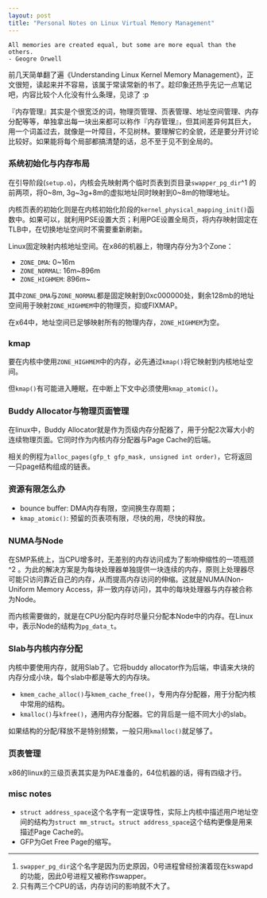```yaml
---
layout: post
title: "Personal Notes on Linux Virtual Memory Management"
---
```


    All memories are created equal, but some are more equal than the others.
    - Geogre Orwell

前几天简单翻了遍《Understanding Linux Kernel Memory Management》，正文很短，读起来并不容易，该属于常读常新的书了。趁印象还热乎先记一点笔记吧，内容比较个人化没有什么条理，见谅了 :p

『内存管理』其实是个很宽泛的词，物理页管理、页表管理、地址空间管理、内存分配等等，单独拿出每一块出来都可以称作『内存管理』，但其间差异何其巨大，用一个词盖过去，就像是一叶障目，不见树林。要理解它的全貌，还是要分开讨论比较好。如果能将每个局部都搞清楚的话，总不至于见不到全局的。

### 系统初始化与内存布局

在引导阶段(`setup.o`)，内核会先映射两个临时页表到页目录`swapper_pg_dir`^1 的前两项，将0~8m, 3g~3g+8m的虚拟地址同时映射到0~8m的物理地址。

内核页表的初始化则是在内核初始化阶段的`kernel_physical_mapping_init()`函数中。如果可以，就利用PSE设置大页；利用PGE设置全局页，将内存映射固定在TLB中，在切换地址空间时不需要重新刷新。

Linux固定映射内核地址空间。在x86的机器上，物理内存分为3个Zone： 

+ `ZONE_DMA`: 0~16m
+ `ZONE_NORMAL`: 16m~896m
+ `ZONE_HIGHMEM`: 896m~

其中`ZONE_DMA`与`ZONE_NORMAL`都是固定映射到0xc000000处，剩余128mb的地址空间用于映射`ZONE_HIGHMEM`中的物理页，抑或FIXMAP。

在x64中，地址空间已足够映射所有的物理内存，`ZONE_HIGHMEM`为空。

### kmap

要在内核中使用`ZONE_HIGHMEM`中的内存，必先通过`kmap()`将它映射到内核地址空间。

但`kmap()`有可能进入睡眠，在中断上下文中必须使用`kmap_atomic()`。

### Buddy Allocator与物理页面管理

在linux中，Buddy Allocator就是作为页级内存分配器了，用于分配2次幂大小的连续物理页面。它同时作为内核内存分配器与Page Cache的后端。

相关的例程为`alloc_pages(gfp_t gfp_mask, unsigned int order)`，它将返回一只page结构组成的链表。

### 资源有限怎么办 

+ bounce buffer: DMA内存有限，空间换生存周期；
+ `kmap_atomic()`: 预留的页表项有限，尽快的用，尽快的释放。

### NUMA与Node

在SMP系统上，当CPU增多时，无差别的内存访问成为了影响伸缩性的一项瓶颈^2 。为此的解决方案是为每块处理器单独提供一块连续的内存，原则上处理器尽可能只访问靠近自己的内存，从而提高内存访问的伸缩。这就是NUMA(Non-Uniform Memory Access，非一致内存访问)，其中的每块处理器与内存被合称为Node。

而内核需要做的，就是在CPU分配内存时尽量只分配本Node中的内存。在Linux中，表示Node的结构为`pg_data_t`。

### Slab与内核内存分配

内核中要使用内存，就用Slab了。它将buddy allocator作为后端，申请来大块的内存分成小块，每个slab中都是等大的内存块。

+ `kmem_cache_alloc()`与`kmem_cache_free()`，专用内存分配器，用于分配内核中常用的结构。
+ `kmalloc()`与`kfree()`，通用内存分配器。它的背后是一组不同大小的slab。

如果结构的分配/释放不是特别频繁，一般只用`kmalloc()`就足够了。

### 页表管理

x86的linux的三级页表其实是为PAE准备的，64位机器的话，得有四级才行。

### misc notes

+ `struct address_space`这个名字有一定误导性，实际上内核中描述用户地址空间的结构为`struct mm_struct`。`struct address_space`这个结构更像是用来描述Page Cache的。
+ GFP为Get Free Page的缩写。

----------------

1. `swapper_pg_dir`这个名字是因为历史原因，0号进程曾经扮演着现在kswapd的功能，因此0号进程又被称作swapper。
2. 只有两三个CPU的话，内存访问的影响就不大了。

